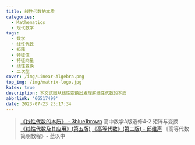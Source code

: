 ```yaml
---
title: 线性代数的本质
categories:
  - Mathematics
  - 现代数学
tags:
  - 数学
  - 线性代数
  - 矩阵
  - 特征值
  - 特征向量
  - 线性变换
  - 二次型
cover: /img/Linear-Algebra.png
top_img: /img/matrix-logo.jpg
katex: true
description: 本文试图从线性变换出发理解线性代数的本质
abbrlink: '66517499'
date: 2023-07-23 23:17:34
---
```


> [《线性代数的本质》 - 3blue1brown](https://www.bilibili.com/video/BV1ys411472E/)
> 高中数学A版选修4-2 矩阵与变换
> [《线性代数及其应用》(第五版)](https://www.bilibili.com/video/BV1nf4y1n7P1) 
> [《高等代数》(第二版) - 邱维声](https://www.bilibili.com/video/BV1jR4y1M78W/)
> 《高等代数简明教程》- 蓝以中